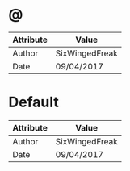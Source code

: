 # @
| Attribute | Value |
| ---  | ---     |
| Author | SixWingedFreak |
| Date | 09/04/2017 |
# Default
| Attribute | Value |
| ---  | ---     |
| Author | SixWingedFreak |
| Date | 09/04/2017 |
